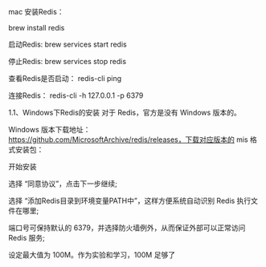 mac 安装Redis：

brew install redis

启动Redis:
 brew services start redis

 停止Redis:
 brew services stop redis
 
 查看Redis是否启动：
 redis-cli ping

 连接Redis：
 redis-cli -h 127.0.0.1 -p 6379



1.1、Windows下Redis的安装
对于 Redis，官方是没有 Windows 版本的。

Windows 版本下载地址：https://github.com/MicrosoftArchive/redis/releases，下载对应版本的 mis 格式安装包：


 开始安装
 
 选择 “同意协议”，点击下一步继续;
 
 选择 “添加Redis目录到环境变量PATH中”，这样方便系统自动识别 Redis 执行文件在哪里;
 
 端口号可保持默认的 6379，并选择防火墙例外，从而保证外部可以正常访问 Redis 服务;
 
 设定最大值为 100M。作为实验和学习，100M 足够了